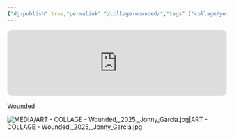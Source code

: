 ```yaml
---
{"dg-publish":true,"permalink":"/collage-wounded/","tags":["collage/year-2025","c/man","c/body","c/naked","c/smoke","c/crack","c/hand","c/desert","c/colour-red","c/colour-blue","c/colour-green","c/colour-yellow","c/N/CL","c/colour-colorfull","collage/book/2025"],"created":"2025-07-24T17:04:27.712-04:00","updated":"2025-09-09T13:51:39.085-04:00"}
---
```



<iframe style="border-radius:12px" src="https://open.spotify.com/embed/track/7d9LwfsYIdG9BqxJd0geo7?utm_source=generator&theme=0" width="100%" height="152" frameBorder="0" allowfullscreen="" allow="autoplay; clipboard-write; encrypted-media; fullscreen; picture-in-picture" loading="lazy"></iframe>

[Wounded](https://www.instagram.com/p/DMgA360RoWN/?utm_source=ig_web_copy_link&igsh=ZDM4Y212MmxubXRm)

![MEDIA/ART - COLLAGE - Wounded,_2025,_Jonny_Garcia.jpg|ART - COLLAGE - Wounded,_2025,_Jonny_Garcia.jpg](/img/user/MEDIA/ART%20-%20COLLAGE%20-%20Wounded,_2025,_Jonny_Garcia.jpg)
